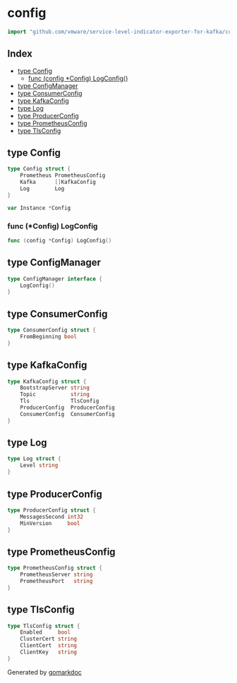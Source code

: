 <!-- Code generated by gomarkdoc. DO NOT EDIT -->

# config

```go
import "github.com/vmware/service-level-indicator-exporter-for-kafka/config"
```

## Index

- [type Config](<#type-config>)
  - [func (config *Config) LogConfig()](<#func-config-logconfig>)
- [type ConfigManager](<#type-configmanager>)
- [type ConsumerConfig](<#type-consumerconfig>)
- [type KafkaConfig](<#type-kafkaconfig>)
- [type Log](<#type-log>)
- [type ProducerConfig](<#type-producerconfig>)
- [type PrometheusConfig](<#type-prometheusconfig>)
- [type TlsConfig](<#type-tlsconfig>)


## type Config

```go
type Config struct {
    Prometheus PrometheusConfig
    Kafka      []KafkaConfig
    Log        Log
}
```

```go
var Instance *Config
```

### func \(\*Config\) LogConfig

```go
func (config *Config) LogConfig()
```

## type ConfigManager

```go
type ConfigManager interface {
    LogConfig()
}
```

## type ConsumerConfig

```go
type ConsumerConfig struct {
    FromBeginning bool
}
```

## type KafkaConfig

```go
type KafkaConfig struct {
    BootstrapServer string
    Topic           string
    Tls             TlsConfig
    ProducerConfig  ProducerConfig
    ConsumerConfig  ConsumerConfig
}
```

## type Log

```go
type Log struct {
    Level string
}
```

## type ProducerConfig

```go
type ProducerConfig struct {
    MessagesSecond int32
    MinVersion     bool
}
```

## type PrometheusConfig

```go
type PrometheusConfig struct {
    PrometheusServer string
    PrometheusPort   string
}
```

## type TlsConfig

```go
type TlsConfig struct {
    Enabled     bool
    ClusterCert string
    ClientCert  string
    ClientKey   string
}
```



Generated by [gomarkdoc](<https://github.com/princjef/gomarkdoc>)
